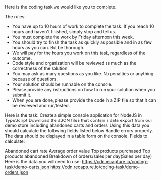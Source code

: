 Here is the coding task we would like you to complete.

The rules:

- You have up to 10 hours of work to complete the task. If you reach 10 hours and haven't finished, simply stop and tell us.
- You must complete the work by Friday afternoon this week.
- You should try to finish the task as quickly as possible and in as few hours as you can. But be thorough.
- We will pay for the hours you work on this task, regardless of the outcome.
- Code style and organization will be reviewed as much as the correctness of the solution.
- You may ask as many questions as you like. No penalties or anything because of questions.
- Your solution should be runnable on the console.
- Please provide any instructions on how to run your solution when you submit it.
- When you are done, please provide the code in a ZIP file so that it can be reviewed and run/tested.

Here is the task:
Create a simple console application for NodeJS in TypeScript
Download the JSON files that contain a data export from our demo store including abandoned carts and orders.
Using this data you should calculate the following fields listed below
Handle errors properly.
The data should be displayed in a table form on the console.
Fields to calculate:

Abandoned cart rate
Average order value
Top products purchased
Top products abandoned
Breakdown of orders/sales per day(Sales per day)
Here is the data you will need to use:
https://cdn.recapture.io/coding-task/demo-carts.json
https://cdn.recapture.io/coding-task/demo-orders.json
